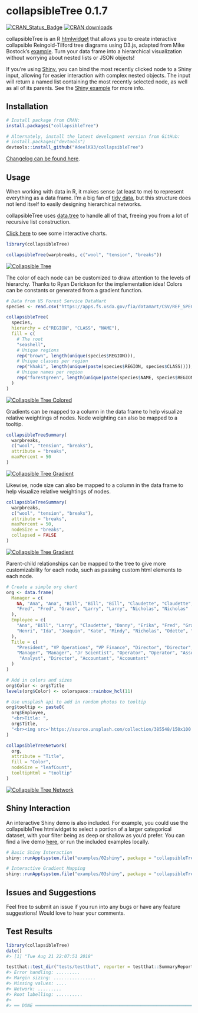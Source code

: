 <!-- README.md is generated from README.Rmd. Please edit that file -->

# collapsibleTree 0.1.7

[![CRAN\_Status\_Badge](http://www.r-pkg.org/badges/version/collapsibleTree)](https://cran.r-project.org/package=collapsibleTree)
[![CRAN
downloads](http://cranlogs.r-pkg.org/badges/collapsibleTree)](https://cran.r-project.org/package=collapsibleTree)

collapsibleTree is an R [htmlwidget](http://www.htmlwidgets.org/) that
allows you to create interactive collapsible Reingold-Tilford tree
diagrams using D3.js, adapted from Mike Bostock’s
[example](https://bl.ocks.org/mbostock/4339083). Turn your data frame
into a hierarchical visualization without worrying about nested lists or
JSON objects\!

If you’re using [Shiny](https://shiny.rstudio.com/), you can bind the
most recently clicked node to a Shiny input, allowing for easier
interaction with complex nested objects. The input will return a named
list containing the most recently selected node, as well as all of its
parents. See the [Shiny
example](https://adeelk93.shinyapps.io/collapsibletree/) for more info.

## Installation

``` r
# Install package from CRAN:
install.packages("collapsibleTree")

# Alternately, install the latest development version from GitHub:
# install.packages("devtools")
devtools::install_github("AdeelK93/collapsibleTree")
```

[Changelog can be found
here](https://github.com/AdeelK93/collapsibleTree/releases).

## Usage

When working with data in R, it makes sense (at least to me) to
represent everything as a data frame. I’m a big fan of [tidy
data](https://cran.r-project.org/package=tidyr/vignettes/tidy-data.html),
but this structure does not lend itself to easily designing hierarchical
networks.

collapsibleTree uses
[data.tree](https://cran.r-project.org/package=data.tree/vignettes/data.tree.html)
to handle all of that, freeing you from a lot of recursive list
construction.

[Click here](https://adeelk93.github.io/collapsibleTree/) to see some
interactive charts.

``` r
library(collapsibleTree)

collapsibleTree(warpbreaks, c("wool", "tension", "breaks"))
```

[![Collapsible
Tree](README-example-1.PNG)](https://adeelk93.github.io/collapsibleTree/)

The color of each node can be customized to draw attention to the levels
of hierarchy. Thanks to Ryan Derickson for the implementation idea\!
Colors can be constants or generated from a gradient function.

``` r
# Data from US Forest Service DataMart
species <- read.csv("https://apps.fs.usda.gov/fia/datamart/CSV/REF_SPECIES_GROUP.csv")

collapsibleTree(
  species,
  hierarchy = c("REGION", "CLASS", "NAME"), 
  fill = c(
    # The root
    "seashell",
    # Unique regions
    rep("brown", length(unique(species$REGION))),
    # Unique classes per region
    rep("khaki", length(unique(paste(species$REGION, species$CLASS)))),
    # Unique names per region
    rep("forestgreen", length(unique(paste(species$NAME, species$REGION))))
  )
)
```

[![Collapsible Tree
Colored](README-example-2.PNG)](https://adeelk93.github.io/collapsibleTree/)

Gradients can be mapped to a column in the data frame to help visualize
relative weightings of nodes. Node weighting can also be mapped to a
tooltip.

``` r
collapsibleTreeSummary(
  warpbreaks,
  c("wool", "tension", "breaks"),
  attribute = "breaks",
  maxPercent = 50
)
```

[![Collapsible Tree
Gradient](README-example-3.PNG)](https://adeelk93.github.io/collapsibleTree/)

Likewise, node size can also be mapped to a column in the data frame to
help visualize relative weightings of nodes.

``` r
collapsibleTreeSummary(
  warpbreaks,
  c("wool", "tension", "breaks"),
  attribute = "breaks",
  maxPercent = 50,
  nodeSize = "breaks",
  collapsed = FALSE
)
```

[![Collapsible Tree
Gradient](README-example-4.PNG)](https://adeelk93.github.io/collapsibleTree/)

Parent-child relationships can be mapped to the tree to give more
customizability for each node, such as passing custom html elements to
each node.

``` r
# Create a simple org chart
org <- data.frame(
  Manager = c(
    NA, "Ana", "Ana", "Bill", "Bill", "Bill", "Claudette", "Claudette", "Danny",
    "Fred", "Fred", "Grace", "Larry", "Larry", "Nicholas", "Nicholas"
  ),
  Employee = c(
    "Ana", "Bill", "Larry", "Claudette", "Danny", "Erika", "Fred", "Grace",
    "Henri", "Ida", "Joaquin", "Kate", "Mindy", "Nicholas", "Odette", "Peter"
  ),
  Title = c(
    "President", "VP Operations", "VP Finance", "Director", "Director", "Scientist",
    "Manager", "Manager", "Jr Scientist", "Operator", "Operator", "Associate",
     "Analyst", "Director", "Accountant", "Accountant"
  )
)

# Add in colors and sizes
org$Color <- org$Title
levels(org$Color) <- colorspace::rainbow_hcl(11)

# Use unsplash api to add in random photos to tooltip
org$tooltip <- paste0(
  org$Employee,
  "<br>Title: ",
  org$Title,
  "<br><img src='https://source.unsplash.com/collection/385548/150x100'>"
)

collapsibleTreeNetwork(
  org,
  attribute = "Title",
  fill = "Color",
  nodeSize = "leafCount",
  tooltipHtml = "tooltip"
)
```

[![Collapsible Tree
Network](README-example-5.PNG)](https://adeelk93.github.io/collapsibleTree/)

## Shiny Interaction

An interactive Shiny demo is also included. For example, you could use
the collapsibleTree htmlwidget to select a portion of a larger
categorical dataset, with your filter being as deep or shallow as you’d
prefer. You can find a live demo
[here](https://adeelk93.shinyapps.io/collapsibletree/), or run the
included examples locally.

``` r
# Basic Shiny Interaction
shiny::runApp(system.file("examples/02shiny", package = "collapsibleTree"))

# Interactive Gradient Mapping
shiny::runApp(system.file("examples/03shiny", package = "collapsibleTree"))
```

## Issues and Suggestions

Feel free to submit an issue if you run into any bugs or have any
feature suggestions\! Would love to hear your comments.

## Test Results

``` r
library(collapsibleTree)
date()
#> [1] "Tue Aug 21 22:07:51 2018"

testthat::test_dir("tests/testthat", reporter = testthat::SummaryReporter)
#> Error handling: .........
#> Margin sizing: ................
#> Missing values: ....
#> Network: .........
#> Root labelling: ..........
#> 
#> ══ DONE ═══════════════════════════════════════════════════════════════════════════════
```
